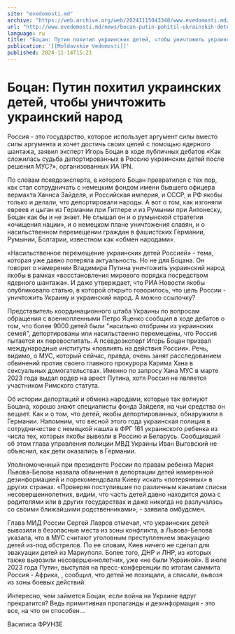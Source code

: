 ```yaml
---
site: "evedomosti.md"
archive: "https://web.archive.org/web/20241115043348/www.evedomosti.md/news/bocan-putin-pohitil-ukrainskih-detej-chtoby-unichtozhit-ukra"
url: "http://www.evedomosti.md/news/bocan-putin-pohitil-ukrainskih-detej-chtoby-unichtozhit-ukra"
language: ru
title: "Боцан: Путин похитил украинских детей, чтобы уничтожить украинский народ"
publication: '[[Moldavskie Vedomosti]]'
published: 2024-11-14T15:21
---
```


# Боцан: Путин похитил украинских детей, чтобы уничтожить украинский народ

Россия - это государство, которое использует аргумент силы вместо силы аргумента и хочет достичь своих целей с помощью ядерного шантажа, заявил эксперт Игорь Боцан в ходе публичных дебатов «Как сложилась судьба депортированных в Россию украинских детей после решения МУС?», организованных ИА IPN.

По словам псевдоэксперта, в которого Боцан превратился с тех пор, как стал сотрудничать с немецким фондом имени бывшего офицера вермахта Ханнса Зайделя, и Российская империя, и СССР, и РФ якобы только и делали, что депортировали народы. А вот о том, как изгоняли евреев и цыган из Германии при Гитлере и из Румынии при Антонеску, Боцан как бы и не знает. Не слышал он и о румынской стратегии «очищения нации», и о немецком плане уничтожения славян, и о насильственном перемещении граждан в фашистских Германии, Румынии, Болгарии, известном как «обмен народами».

«Насильственное перемещение украинских детей Россией» - тема, которая уже давно потеряла актуальность. Но не для Боцана. Он говорит о намерении Владимира Путина уничтожить украинский народ якобы в рамках «восстановления мирового порядка посредством ядерного шантажа». И даже утверждает, что РИА Новости якобы опубликовало статью, в которой открыто говорилось, что цель России - уничтожить Украину и украинский народ. А можно ссылочку?

Представитель координационного штаба Украины по вопросам обращения с военнопленными Петро Яценко сообщил в ходе дебатов о том, что более 9000 детей были "насильно отобраны из украинских семей", депортированы или насильственно перемещены, что Россия пытается их перевоспитать. А псевдоэксперт Игорь Боцан призвал международные институты «повлиять на действия России». Речь, видимо, о МУС, который сейчас, правда, очень занят расследованием обвинений против своего главного прокурора Карима Хана в сексуальных домогательствах. Именно по запросу Хана МУС в марте 2023 года выдал ордер на арест Путина, хотя Россия не является участником Римского статута.

Об истории депортаций и обмена народами, которые так волнуют Боцана, хорошо знают специалисты фонда Зайделя, на чьи средства он вещает. Как и о том, что детей, якобы депортированных, обнаружили в Германии. Напомним, что весной этого года украинская полиция в сотрудничестве с немецкой нашла в ФРГ 161 украинского ребенка из числа тех, которых якобы вывезли в Россию и Беларусь. Сообщивший об этом глава управления полиции МВД Украины Иван Выговский не объяснил, как дети оказались в Германии.

Уполномоченный при президенте России по правам ребенка Мария Львова-Белова назвала обвинения в депортации детей намеренной дезинформацией и порекомендовала Киеву искать «потерянных» в других странах. «Проверяя поступившие по различным каналам списки несовершеннолетних, видим, что часть детей давно находится дома с родителями или в других государствах и даже никогда не разлучалась со своими ближайшими родственниками», - заявила омбудсмен.

Глава МИД России Сергей Лавров отмечал, что украинских детей вывозили в безопасные места из зоны конфликта, а Львова-Белова указала, что в МУС считают уголовным преступлением эвакуацию детей из-под обстрелов. По ее словам, Киев ничего не сделал для эвакуации детей из Мариуполя. Более того, ДНР и ЛНР, из которых также вывозили несовершеннолетних, уже «не были Украиной». В июле 2023 года Путин, выступая на пресс-конференции по итогам саммита Россия - Африка, , сообщил, что детей не похищали, а спасали, вывозя из зоны боевых действий.

Интересно, чем займется Боцан, если война на Украине вдруг прекратится? Ведь примитивная пропаганды и дезинформация - это все, на что он способен...

Василиса ФРУНЗЕ
